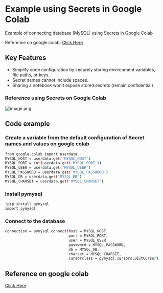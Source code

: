 
# **Example using Secrets in Google Colab**

Example of connecting database (MySQL) using Secrets in Google Colab

Reference on google colab:  [Click Here](https://colab.research.google.com/github/aisawanj/Example_using_Secrets_in_Google_Colab/blob/main/Example_using_Secrets_in_Google_Colab.ipynb)



## **Key Features**

- Simplify code configuration by securely storing environment variables, file paths, or keys.
- Secret names cannot include spaces.
- Sharing a notebook won’t expose stored secrets (remain confidential)
### Reference using Secrets on Google Colab

![image.png](https://drive.google.com/uc?export=download&id=1b6utQ6MeNXx_XB2oel9cVVRKDlwZ4OnY)



## **Code example**

### Create a variable from the default configuration of Secret names and values on google colab

```bash
from google.colab import userdata
MYSQL_HOST = userdata.get('MYSQL_HOST')
MYSQL_PORT = int(userdata.get('MYSQL_PORT'))
MYSQL_USER = userdata.get('MYSQL_USER')
MYSQL_PASSWORD = userdata.get('MYSQL_PASSWORD')
MYSQL_DB = userdata.get('MYSQL_DB')
MYSQL_CHARSET = userdata.get('MYSQL_CHARSET')

```
### Install pymysql

```bash
!pip install pymysql
import pymysql
```

### Connect to the database

```bash
connection = pymysql.connect(host = MYSQL_HOST,
                             port = MYSQL_PORT,
                             user = MYSQL_USER,
                             password = MYSQL_PASSWORD,
                             db = MYSQL_DB,
                             charset = MYSQL_CHARSET,
                             cursorclass = pymysql.cursors.DictCursor)
```


## **Reference on google colab**

[Click Here](https://colab.research.google.com/github/aisawanj/Example_using_Secrets_in_Google_Colab/blob/main/Example_using_Secrets_in_Google_Colab.ipynb)

